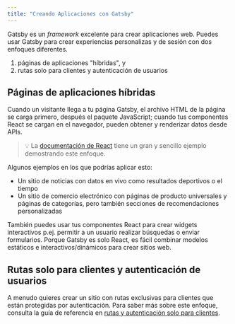 ```yaml
---
title: "Creando Aplicaciones con Gatsby"
---
```


Gatsby es un _framework_ excelente para crear aplicaciones web. Puedes usar Gatsby para crear experiencias personalizas y de sesión con dos enfoques diferentes.

1.  páginas de aplicaciones "híbridas", y
2.  rutas solo para clientes y autenticación de usuarios

## Páginas de aplicaciones híbridas

Cuando un visitante llega a tu página Gatsby, el archivo HTML de la página se carga primero, después el paquete JavaScript; cuando tus componentes React se cargan en el navegador, pueden obtener y renderizar datos desde APIs.

> 💡 La [documentación de React](https://es.reactjs.org/docs/faq-ajax.html) tiene un gran y sencillo ejemplo demostrando este enfoque.

Algunos ejemplos en los que podrías aplicar esto:

- Un sitio de noticias con datos en vivo como resultados deportivos o el tiempo
- Un sitio de comercio electrónico con páginas de producto universales y páginas de categorías, pero también secciones de recomendaciones personalizadas

También puedes usar tus componentes React para crear widgets interactivos p.ej. permitir a un usuario realizar búsquedas o enviar formularios. Porque Gatsby es solo React, es fácil combinar modelos estáticos e interactivos/dinámicos para crear sitios web.

## Rutas solo para clientes y autenticación de usuarios

A menudo quieres crear un sitio con rutas exclusivas para clientes que están protegidas por autenticación. Para saber más sobre este enfoque, consulta la guía de referencia en [rutas y autenticación solo para clientes](/docs/client-only-routes-and-user-authentication/).
